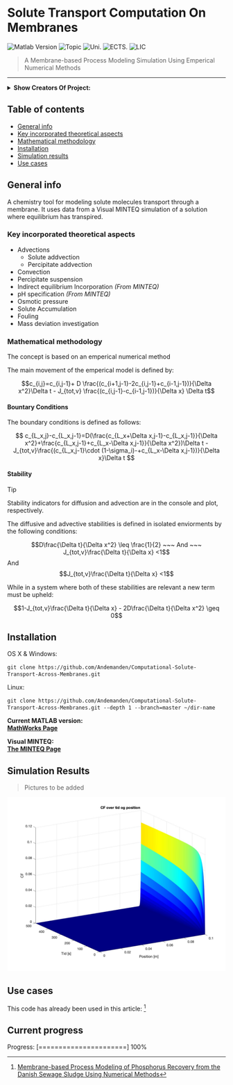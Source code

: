 # Solute Transport Computation On Membranes
![Matlab Version][matlab-image] ![Topic][topic-image] ![Uni.][AAU-image] ![ECTS.][ECTS-image] ![LIC][LIC-image]
> A Membrane-based Process Modeling Simulation Using Emperical Numerical Methods
---
<details>
  <summary><strong>Show Creators Of Project:</strong></summary

                                                       
## **Project Creators:** <br />

Axelsen, D. A. L., <br />
Galsøe, P., <br />
Hansen, J. A., <br />
Mølgaard, J. S., <br />
Rehné, A. M., <br />
Zegarra, L. K., <br />

</details>

## Table of contents
* [General info](#general-info)
* [Key incorporated theoretical aspects](#Key-incorporated-theoretical-aspects)
* [Mathematical methodology](#Mathematical-methodology)
* [Installation](#Installation)
* [Simulation results](#Simulation-results)
* [Use cases](#Use-cases)


## General info
A chemistry tool for modeling solute molecules transport through a membrane. It uses data from a Visual MINTEQ simulation of a solution where equilibrium has transpired.

### Key incorporated theoretical aspects
* Advections
  * Solute addvection
  * Percipitate addvection
* Convection
* Percipitate suspension
* Indirect equilibrium Incorporation  *(From MINTEQ)*
* pH specification  *(From MINTEQ)*
* Osmotic pressure
* Solute Accumulation
* Fouling
* Mass deviation investigation


### Mathematical methodology
The concept is based on an emperical numerical method
<!-- This content will not appear in the rendered Markdown -->
The main movement of the emperical model is defined by:

$$c_{i,j}=c_{i,j-1}+ D \frac{(c_{i+1,j-1}-2c_{i,j-1}+c_{i-1,j-1})}{\Delta x^2}\Delta t - J_{tot,v} \frac{(c_{i,j-1}-c_{i-1,j-1})}{\Delta x} \Delta t$$

#### Bountary Conditions
The boundary conditions is defined as follows:

$$
c_{L_x,j}-c_{L_x,j-1}=D(\frac{c_{L_x+\Delta x,j-1}-c_{L_x,j-1}}{\Delta x^2}+\frac{c_{L_x,j-1}+c_{L_x-\Delta x,j-1}}{\Delta x^2})\Delta t - J_{tot,v}\frac{(c_{L_x,j-1}\cdot (1-\sigma_i)-+c_{L_x-\Delta x,j-1})}{\Delta x}\Delta t
$$

#### Stability
> [!TIP]
> Stability indicators for diffusion and advection are in the console and plot, respectively.

The diffusive and advective stabilities is defined in isolated enviorments by the following conditions:

$$D\frac{\Delta t}{\Delta x^2} \leq \frac{1}{2}  ~~~ And ~~~  J_{tot,v}\frac{\Delta t}{\Delta x} <1$$ 
And
$$J_{tot,v}\frac{\Delta t}{\Delta x} <1$$

While in a system where both of these stabilities are relevant a new term must be upheld:

$$1-J_{tot,v}\frac{\Delta t}{\Delta x} - 2D\frac{\Delta t}{\Delta x^2} \geq 0$$


## Installation
OS X & Windows: 
```
git clone https://github.com/Andemanden/Computational-Solute-Transport-Across-Membranes.git
```
Linux:
```
git clone https://github.com/Andemanden/Computational-Solute-Transport-Across-Membranes.git --depth 1 --branch=master ~/dir-name
```
**Current MATLAB version:** <br />
**[MathWorks Page](https://se.mathworks.com/help/install/ug/install-products-with-internet-connection.html)**

**Visual MINTEQ:** <br />
**[The MINTEQ Page](https://vminteq.com/download/)**

## Simulation Results
> Pictures to be added
<!-- Pictrue is not from report -->
<img src="sim_images/General_overview.jpg" width="505" height="400">

## Use cases
This code has already been used in this article: [^1] <br />


## Current progress
Progress: [======================] 100%



[^1]: [Membrane-based Process Modeling of Phosphorus Recovery from the Danish Sewage Sludge Using Numerical Methods](https://kbdk-aub.primo.exlibrisgroup.com/permalink/45KBDK_AUB/a7me0f/alma9921650701005762)


<!-- Markdown link & img dfn's -->
[matlab-image]: https://img.shields.io/badge/LNG-MATLAB_23.2-orange
[topic-image]: https://img.shields.io/badge/Topic-Integrated_Process_Modeling-green
[AAU-image]: https://img.shields.io/badge/Uni-AAU-blue
[ECTS-image]: https://img.shields.io/badge/ECTS-15-red
[LIC-image]: https://img.shields.io/badge/LIC-CC_BY--NC--SA-brown
